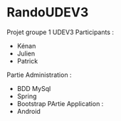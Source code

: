 # RandoUDEV3
Projet groupe 1 UDEV3
Participants :
- Kénan
- Julien
- Patrick

Partie Administration :
- BDD MySql
- Spring
- Bootstrap
PArtie Application :
- Android
